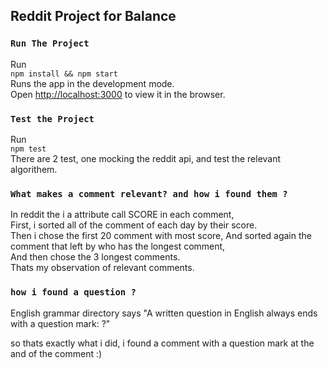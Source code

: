 ## Reddit Project for Balance

### `Run The Project`

Run  <br />
`npm install && npm start` <br />
Runs the app in the development mode.<br />
Open [http://localhost:3000](http://localhost:3000) to view it in the browser.

### `Test the Project`
Run  <br />
`npm test` <br />
There are 2 test, one mocking the reddit api, and test the relevant algorithem.


### `What makes a comment relevant? and how i found them ?`

In reddit the i a attribute call SCORE in each comment,<br />
First, i sorted all of the comment of each day by their score.<br />
Then i chose the first 20 comment with most score,
And sorted again the comment that left by who has the longest comment,<br />
And then chose the 3 longest comments. <br />
Thats my observation of relevant comments.

### `how i found a question ?`
English grammar directory says "A written question in English always ends with a question mark: ?"

so thats exactly what i did, i found a comment with a question mark at the and of the comment :)

